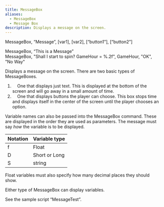 ```yaml
---
title: MessageBox
aliases:
  - MessageBox
  - Message Box
description: Displays a message on the screen.
---
```

MessageBox, “Message”, \[var1\], \[var2\], \[“button1”\], \[“button2”\]

MessageBox, “This is a Message”  
MessageBox, "Shall I start to spin? GameHour = %.2f", GameHour, "OK", "No Way"

Displays a message on the screen. There are two basic types of MessageBoxes.

1. &nbsp; &nbsp; One that displays just text. This is displayed at the bottom of the screen and will go away in a small amount of time.
2. &nbsp; &nbsp; One that displays buttons the player can choose. This box stops time and displays itself in the center of the screen until the player chooses an option.

Variable names can also be passed into the MessageBox command. These are displayed in the order they are used as parameters. The message must say _how_ the variable is to be displayed.

| **Notation** | **Variable type** |
| ------------ | ----------------- |
| f            | Float             |
| D            | Short or Long     |
| S            | string            |

Float variables must also specify how many decimal places they should show.

Either type of MessageBox can display variables.

See the sample script “MessageTest”.
